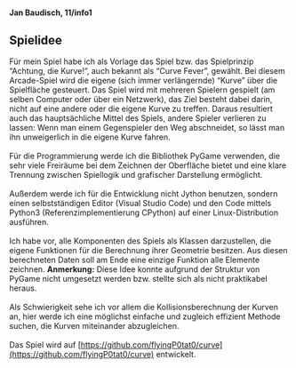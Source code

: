 #### Jan Baudisch, 11/info1

## Spielidee

Für mein Spiel habe ich als Vorlage das Spiel bzw. das Spielprinzip “Achtung, die Kurve!”, auch bekannt als “Curve Fever”, gewählt. Bei diesem Arcade-Spiel wird die eigene (sich immer verlängernde) “Kurve” über die Spielfläche gesteuert. Das Spiel wird mit mehreren Spielern gespielt (am selben Computer oder über ein Netzwerk), das Ziel besteht dabei darin, nicht auf eine andere oder die eigene Kurve zu treffen. Daraus resultiert auch das hauptsächliche Mittel des Spiels, andere Spieler verlieren zu lassen: Wenn man einem Gegenspieler den Weg abschneidet, so lässt man ihn unweigerlich in die eigene Kurve fahren.
<br>
<br>
Für die Programmierung werde ich die Bibliothek PyGame verwenden, die sehr viele Freiräume bei dem Zeichnen der Oberfläche bietet und eine klare Trennung zwischen Spiellogik und grafischer Darstellung ermöglicht.
<br>
<br>
Außerdem werde ich für die Entwicklung nicht Jython benutzen, sondern einen selbstständigen Editor (Visual Studio Code) und den Code mittels Python3 (Referenzimplementierung CPython) auf einer Linux-Distribution ausführen.
<br>
<br>
Ich habe vor, alle Komponenten des Spiels als Klassen darzustellen, die eigene Funktionen für die Berechnung ihrer Geometrie besitzen. Aus diesen berechneten Daten soll am Ende eine einzige Funktion alle Elemente zeichnen.
**Anmerkung:** Diese Idee konnte aufgrund der Struktur von PyGame nicht umgesetzt werden bzw. stellte sich als nicht praktikabel heraus.
<br>
<br>
Als Schwierigkeit sehe ich vor allem die Kollisionsberechnung der Kurven an, hier werde ich eine möglichst einfache und zugleich effizient Methode suchen, die Kurven miteinander abzugleichen.
<br>
<br>
Das Spiel wird auf [https://github.com/flyingP0tat0/curve](https://github.com/flyingP0tat0/curve) entwickelt.
